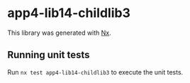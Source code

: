 # app4-lib14-childlib3

This library was generated with [Nx](https://nx.dev).

## Running unit tests

Run `nx test app4-lib14-childlib3` to execute the unit tests.
